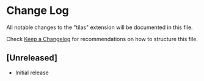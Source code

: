 # Change Log

All notable changes to the "tilas" extension will be documented in this file.

Check [Keep a Changelog](http://keepachangelog.com/) for recommendations on how to structure this file.

## [Unreleased]

- Initial release